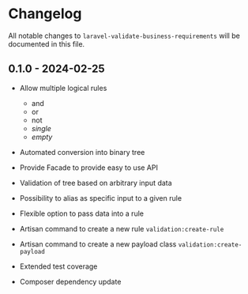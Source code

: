 # Changelog

All notable changes to `laravel-validate-business-requirements` will be documented in this file.

## 0.1.0 - 2024-02-25

- Allow multiple logical rules
  - and
  - or
  - not
  - *single*
  - *empty*
  
- Automated conversion into binary tree
- Provide Facade to provide easy to use API
- Validation of tree based on arbitrary input data
- Possibility to alias as specific input to a given rule
- Flexible option to pass data into a rule
- Artisan command to create a new rule `validation:create-rule`
- Artisan command to create a new payload class `validation:create-payload`
- Extended test coverage
- Composer dependency update
